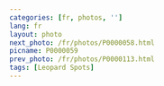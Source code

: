 ```yaml
---
categories: [fr, photos, '']
lang: fr
layout: photo
next_photo: /fr/photos/P0000058.html
picname: P0000059
prev_photo: /fr/photos/P0000113.html
tags: [Leopard Spots]
---
```

